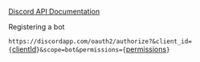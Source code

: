 [Discord API Documentation](https://discordapp.com/developers/docs/intro)

Registering a bot

`https://discordapp.com/oauth2/authorize?&client_id={`[clientId](https://discordapp.com/developers/applications/me)`}&scope=bot&permissions={`[permissions](https://discordapp.com/developers/docs/topics/permissions)`}`